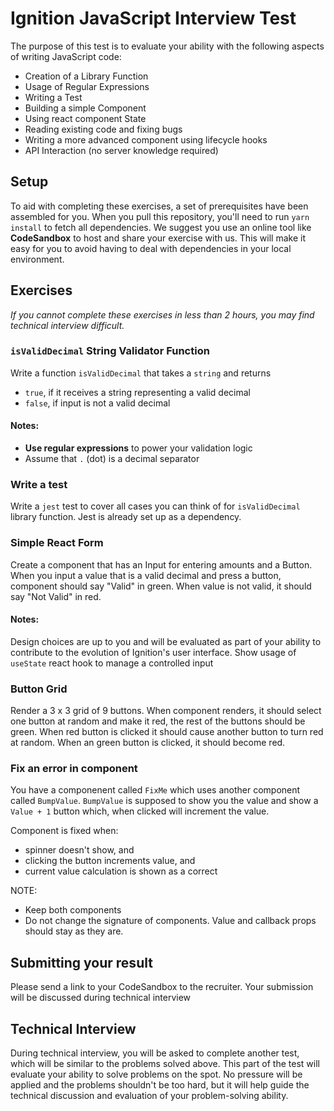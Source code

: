 # Ignition JavaScript Interview Test

The purpose of this test is to evaluate your ability with the following aspects of writing JavaScript code:

- Creation of a Library Function
- Usage of Regular Expressions
- Writing a Test
- Building a simple Component
- Using react component State
- Reading existing code and fixing bugs
- Writing a more advanced component using lifecycle hooks
- API Interaction (no server knowledge required)

## Setup

To aid with completing these exercises, a set of prerequisites have been assembled for you. When you pull this repository, you'll need to run
`yarn install` to fetch all dependencies. We suggest you use an online tool like **CodeSandbox** to host and share your exercise with us. This will make it easy for you to avoid having to deal with dependencies in your local environment.

## Exercises

_If you cannot complete these exercises in less than 2 hours, you may find technical interview difficult._

### `isValidDecimal` String Validator Function

Write a function `isValidDecimal` that takes a `string` and returns

- `true`, if it receives a string representing a valid decimal
- `false`, if input is not a valid decimal

#### Notes:

- **Use regular expressions** to power your validation logic
- Assume that `.` (dot) is a decimal separator

### Write a test

Write a `jest` test to cover all cases you can think of for `isValidDecimal` library function. Jest is already set up as a dependency.

### Simple React Form

Create a component that has an Input for entering amounts and a Button.
When you input a value that is a valid decimal and press a button, component should say "Valid" in green. When value is not valid, it should say "Not Valid" in red.

#### Notes:

Design choices are up to you and will be evaluated as part of your ability to contribute to the evolution of Ignition's user interface.
Show usage of `useState` react hook to manage a controlled input

### Button Grid

Render a 3 x 3 grid of 9 buttons.
When component renders, it should select one button at random and make it red, the rest of the buttons should be green. When red button is clicked it should cause another button to turn red at random. When an green button is clicked, it should become red.

### Fix an error in component

You have a componenent called `FixMe` which uses another component called `BumpValue`.
`BumpValue` is supposed to show you the value and show a `Value + 1` button which, when clicked will increment the value.

Component is fixed when:

- spinner doesn't show, and
- clicking the button increments value, and
- current value calculation is shown as a correct

NOTE:

- Keep both components
- Do not change the signature of components. Value and callback props should stay as they are.

## Submitting your result

Please send a link to your CodeSandbox to the recruiter.
Your submission will be discussed during technical interview

## Technical Interview

During technical interview, you will be asked to complete another test, which will be similar to the problems solved above. This part of the test will evaluate your ability to solve problems on the spot. No pressure will be applied and the problems shouldn't be too hard, but it will help guide the technical discussion and evaluation of your problem-solving ability.
